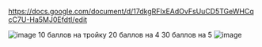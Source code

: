 
https://docs.google.com/document/d/17dkgRFIxEAdOvFsUuCD5TGeWHCqcC7U-Ha5MJ0EfdtI/edit

![image](https://github.com/zetrybot/DemoEkzamen/assets/97594164/373ab16c-5f25-4036-b131-47a1849ad682)
10 баллов на тройку 
20 баллов на 4 
30 баллов на 5 
![image](https://github.com/zetrybot/DemoEkzamen/assets/97594164/67550c75-9a15-42cf-80c5-0c030699b14a)
